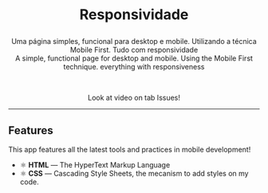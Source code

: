 <h1 align="center">

Responsividade
</h1>

<p align="center">Uma página simples, funcional para desktop e mobile. Utilizando a técnica Mobile First. Tudo com responsividade </br>
A simple, functional page for desktop and mobile. Using the Mobile First technique. everything with responsiveness</p></br>


[//]: # (Add your gifs/images here:)
<div>
 
 <p align="center" style="font-size=20px"> Look at video on tab Issues!</p>
 
</div>

<hr />

## Features
[//]: # (Add the features of your project here:)
This app features all the latest tools and practices in mobile development!

- ⚛️ **HTML** — The HyperText Markup Language  
- ⚛️ **CSS** — Cascading Style Sheets, the mecanism to add styles on my code.
